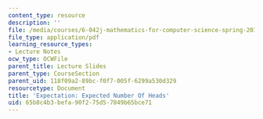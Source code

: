 ```yaml
---
content_type: resource
description: ''
file: /media/courses/6-042j-mathematics-for-computer-science-spring-2015/65b8c4b3befa90f275d57849b65bce71_MIT6_042JS15_ExpectNumber.pdf
file_type: application/pdf
learning_resource_types:
- Lecture Notes
ocw_type: OCWFile
parent_title: Lecture Slides
parent_type: CourseSection
parent_uid: 118f09a2-89bc-f0f7-005f-6299a530d329
resourcetype: Document
title: 'Expectation: Expected Number Of Heads'
uid: 65b8c4b3-befa-90f2-75d5-7849b65bce71
---
```

